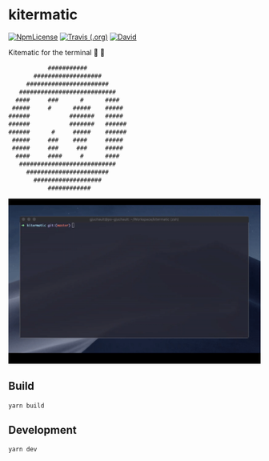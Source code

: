 # kitermatic

[![NpmLicense](https://img.shields.io/npm/l/kitermatic.svg)](https://github.com/gjuchault/kitermatic/blob/master/LICENSE)
[![Travis (.org)](https://img.shields.io/travis/gjuchault/kitermatic.svg)](https://travis-ci.org/gjuchault/kitermatic.svg?branch=master)
[![David](https://img.shields.io/david/gjuchault/kitermatic.svg)](https://david-dm.org/gjuchault/kitermatic)


Kitematic for the terminal :whale: :wrench:

               ###########
           ###################
         #######################
       ###########################
      ####     ###      #      ####
     #####     #      #####    #####
    ######           #######   #####
    ######           #######   ######
    ######      #     #####    ######
     #####     ###    ####     #####
     #####     ###     ###     #####
      ####     ####     #      ####
       ###########################
         #######################
           ###################
               ############

![](kitermatic.gif)

## Build

```
yarn build
```

## Development

```
yarn dev
```
